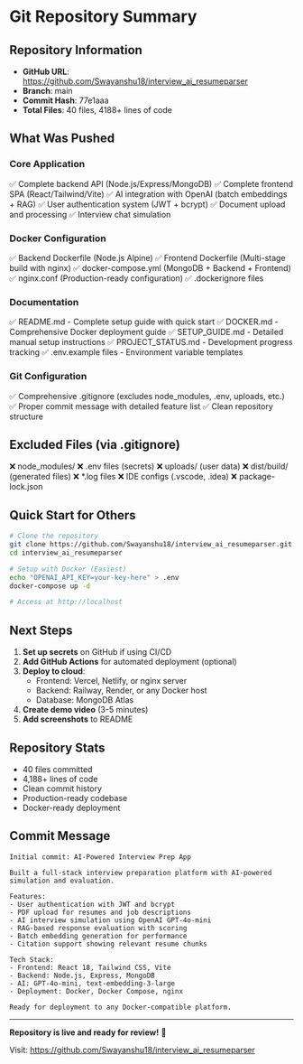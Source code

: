 # Git Repository Summary

## Repository Information
- **GitHub URL**: https://github.com/Swayanshu18/interview_ai_resumeparser
- **Branch**: main
- **Commit Hash**: 77e1aaa
- **Total Files**: 40 files, 4188+ lines of code

## What Was Pushed

### Core Application
✅ Complete backend API (Node.js/Express/MongoDB)
✅ Complete frontend SPA (React/Tailwind/Vite)
✅ AI integration with OpenAI (batch embeddings + RAG)
✅ User authentication system (JWT + bcrypt)
✅ Document upload and processing
✅ Interview chat simulation

### Docker Configuration
✅ Backend Dockerfile (Node.js Alpine)
✅ Frontend Dockerfile (Multi-stage build with nginx)
✅ docker-compose.yml (MongoDB + Backend + Frontend)
✅ nginx.conf (Production-ready configuration)
✅ .dockerignore files

### Documentation
✅ README.md - Complete setup guide with quick start
✅ DOCKER.md - Comprehensive Docker deployment guide
✅ SETUP_GUIDE.md - Detailed manual setup instructions
✅ PROJECT_STATUS.md - Development progress tracking
✅ .env.example files - Environment variable templates

### Git Configuration
✅ Comprehensive .gitignore (excludes node_modules, .env, uploads, etc.)
✅ Proper commit message with detailed feature list
✅ Clean repository structure

## Excluded Files (via .gitignore)
❌ node_modules/
❌ .env files (secrets)
❌ uploads/ (user data)
❌ dist/build/ (generated files)
❌ *.log files
❌ IDE configs (.vscode, .idea)
❌ package-lock.json

## Quick Start for Others

```bash
# Clone the repository
git clone https://github.com/Swayanshu18/interview_ai_resumeparser.git
cd interview_ai_resumeparser

# Setup with Docker (Easiest)
echo "OPENAI_API_KEY=your-key-here" > .env
docker-compose up -d

# Access at http://localhost
```

## Next Steps

1. **Set up secrets** on GitHub if using CI/CD
2. **Add GitHub Actions** for automated deployment (optional)
3. **Deploy to cloud**:
   - Frontend: Vercel, Netlify, or nginx server
   - Backend: Railway, Render, or any Docker host
   - Database: MongoDB Atlas
4. **Create demo video** (3-5 minutes)
5. **Add screenshots** to README

## Repository Stats
- 40 files committed
- 4,188+ lines of code
- Clean commit history
- Production-ready codebase
- Docker-ready deployment

## Commit Message
```
Initial commit: AI-Powered Interview Prep App

Built a full-stack interview preparation platform with AI-powered
simulation and evaluation.

Features:
- User authentication with JWT and bcrypt
- PDF upload for resumes and job descriptions
- AI interview simulation using OpenAI GPT-4o-mini
- RAG-based response evaluation with scoring
- Batch embedding generation for performance
- Citation support showing relevant resume chunks

Tech Stack:
- Frontend: React 18, Tailwind CSS, Vite
- Backend: Node.js, Express, MongoDB
- AI: GPT-4o-mini, text-embedding-3-large
- Deployment: Docker, Docker Compose, nginx

Ready for deployment to any Docker-compatible platform.
```

---

**Repository is live and ready for review!** 🚀

Visit: https://github.com/Swayanshu18/interview_ai_resumeparser
